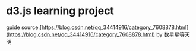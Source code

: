 # d3.js learning project
guide source:[https://blog.csdn.net/qq_34414916/category_7608878.html](https://blog.csdn.net/qq_34414916/category_7608878.html) by 数星星等天明
